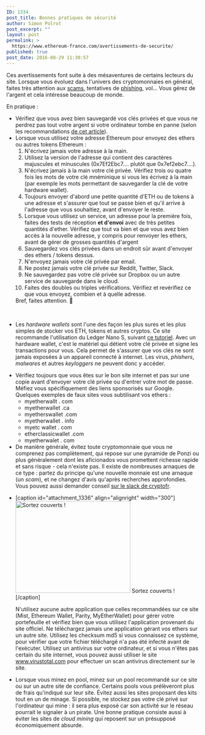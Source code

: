 ```yaml
---
ID: 1334
post_title: Bonnes pratiques de sécurité
author: Simon Polrot
post_excerpt: ""
layout: post
permalink: >
  https://www.ethereum-france.com/avertissements-de-securite/
published: true
post_date: 2016-08-29 11:30:57
---
```

<div id="magicdomid31" class="ace-line gutter-author-p-593706 emptyGutter" data-author-initials="SP" data-author-name="Simon P" data-author-link="/ep/profile/FHxhJ7Ui9KD">

<span class="author-p-593706">Ces avertissements font suite à des mésaventures de certains lecteurs du site. Lorsque vous évoluez dans l'univers des cryptomonnaies en général, faites très attention aux <span class="author-p-72919 attrlink url"><a class="attrlink" href="https://fr.wikipedia.org/wiki/Escroquerie">scams</a></span>, tentatives de <span class="author-p-72919 attrlink url"><a class="attrlink" href="https://fr.wikipedia.org/wiki/Hame%C3%A7onnage">phishing</a></span>, vol... Vous gérez de l'argent et cela intéresse beaucoup de monde.</span>

<span class="author-p-593706">En pratique :</span>

</div>
<ul>
 	<li><span class="author-p-593706">Vérifiez que vous avez bien sauvegardé vos clés privées et que vous ne perdrez pas tout votre argent si votre ordinateur tombe en panne (selon les recommandations </span><span class="author-p-593706 attrlink url u"><a class="attrlink" href="https://www.ethereum-france.com/securiser-vos-ethers-eth-ou-autres-cryptomonnaies/"><u>de cet article</u></a></span><span class="author-p-593706">).</span></li>
 	<li data-author-initials="SP" data-author-name="Simon P" data-author-link="/ep/profile/FHxhJ7Ui9KD">Lorsque vous utilisez votre adresse Ethereum pour envoyez des ethers ou autres tokens Ethereum :
<ol>
 	<li>N'écrivez jamais votre adresse à la main.</li>
 	<li>Utilisez la version de l'adresse qui contient des caractères majuscules et minuscules (0x7Ef2Ebc7.... plutôt que 0x7ef2ebc7....).</li>
 	<li>N'écrivez jamais à la main votre clé privée. Vérifiez trois ou quatre fois les mots de votre clé mnéminique si vous les écrivez à la main (par exemple les mots permettant de sauvegarder la clé de votre hardware wallet).</li>
 	<li>Toujours envoyer d'abord une petite quantité d'ETH ou de tokens à une adresse et s'assurer que tout se passe bien et qu'il arrive à l'adresse que vous souhaitiez, avant d'envoyer le reste.</li>
 	<li><span class="author-p-593706">Lorsque vous utilisez un service, un adresse pour la première fois, faites des tests de réception <strong>et d'envoi</strong> avec de très petites quantités d'ether. Vérifiez que tout va bien et que vous avez bien accès à la nouvelle adresse, y compris pour renvoyer les ethers, avant de gérer de grosses quantités d'argent
</span></li>
 	<li>Sauvegardez vos clés privées dans un endroit sûr avant d'envoyer des ethers / tokens dessus.</li>
 	<li>N'envoyez jamais votre clé privée par email.</li>
 	<li>Ne postez jamais votre clé privée sur Reddit, Twitter, Slack.</li>
 	<li>Ne sauvegardez pas votre clé privée sur Dropbox ou un autre service de sauvegarde dans le cloud.</li>
 	<li>Faites des doubles ou triples vérifications. Vérifiez et revérifiez ce que vous envoyez, combien et à quelle adresse.</li>
</ol>
Bref, faites attention. 🤗

&nbsp;</li>
 	<li data-author-initials="SP" data-author-name="Simon P" data-author-link="/ep/profile/FHxhJ7Ui9KD">Les <em>hardware</em> <em>wallets </em>sont l'une des façon les plus sures et les plus simples de stocker vos ETH, tokens et autres cryptos. Ce site recommande l'utilisation du Ledger Nano S, suivant <a href="https://www.ethereum-france.com/comment-securiser-vos-ethers-avec-un-hardware-wallet/">ce tutoriel</a>. Avec un hardware wallet, c'est le matériel qui détient votre clé privée et signe les transactions pour vous. Cela permet de s'assurer que vos clés ne sont jamais exposées à un appareil connecté à internet. Les virus, <em>phishers</em>, <em>malwares</em> et autres <em>keyloggers</em> ne peuvent donc y accéder.</li>
</ul>
<ul>
 	<li><span class="author-p-593706">Vérifiez toujours que vous êtes sur le bon site internet et pas sur une copie avant d'envoyer votre clé privée ou d'entrer votre mot de passe. Méfiez vous spécifiquement des liens sponsorisés sur Google. Quelques exemples de faux sites vous subtilisant vos ethers</span> :
<ul>
 	<li>myetherwallt . com</li>
 	<li class="ace-line gutter-author-p-593706 line-list-type-bullet emptyGutter" data-author-initials="SP" data-author-name="Simon P" data-author-link="/ep/profile/FHxhJ7Ui9KD">myetherwallet .ca</li>
 	<li class="ace-line gutter-author-p-593706 line-list-type-bullet emptyGutter" data-author-initials="SP" data-author-name="Simon P" data-author-link="/ep/profile/FHxhJ7Ui9KD">myetherswallet .com</li>
 	<li class="ace-line gutter-author-p-593706 line-list-type-bullet emptyGutter" data-author-initials="SP" data-author-name="Simon P" data-author-link="/ep/profile/FHxhJ7Ui9KD">myetherwallet . info</li>
 	<li class="ace-line gutter-author-p-593706 line-list-type-bullet emptyGutter" data-author-initials="SP" data-author-name="Simon P" data-author-link="/ep/profile/FHxhJ7Ui9KD">myetc wallet . com</li>
 	<li class="ace-line gutter-author-p-593706 line-list-type-bullet emptyGutter" data-author-initials="SP" data-author-name="Simon P" data-author-link="/ep/profile/FHxhJ7Ui9KD">etherclassicwallet .com</li>
 	<li class="ace-line gutter-author-p-593706 line-list-type-bullet emptyGutter" data-author-initials="SP" data-author-name="Simon P" data-author-link="/ep/profile/FHxhJ7Ui9KD">myetherwalet . com</li>
</ul>
</li>
 	<li id="magicdomid15" class="ace-line gutter-author-p-593706 line-list-type-bullet emptyGutter" data-author-initials="SP" data-author-name="Simon P" data-author-link="/ep/profile/FHxhJ7Ui9KD"><span class="author-p-593706">De manière générale, évitez toute cryptomonnaie que vous ne comprenez pas complètement, qui repose sur une pyramide de Ponzi ou plus généralement dont les aficionados vous promettent richesse rapide et sans risque - cela n'existe pas. Il existe de nombreuses arnaques de ce type : partez du principe qu'une nouvelle monnaie est une arnaque (un <em>scam</em>), et ne changez d'avis qu'après recherches approfondies. Vous pouvez aussi demander conseil </span><span class="author-p-593706 attrlink url"><a class="attrlink" href="https://slack.cryptofr.com/">sur le slack de cryptofr</a></span><span class="author-p-593706"><span class="author-p-593706">.</span></span></li>
</ul>
<ul>
 	<li id="magicdomid1054" class="ace-line gutter-author-p-593706 line-list-type-bullet emptyGutter" data-author-initials="SP" data-author-name="Simon P" data-author-link="/ep/profile/FHxhJ7Ui9KD">

[caption id="attachment_1336" align="alignright" width="300"]<img class="size-medium wp-image-1336" src="https://www.ethereum-france.com/wp-content/uploads/2016/08/firefighters-756828_1920-300x240.jpg" alt="Sortez couverts !" width="300" height="240" /> Sortez couverts ![/caption]

<span class="author-p-593706">N'utilisez aucune autre application que celles recommandées sur ce site (Mist, Ethereum Wallet, Parity, MyEtherWallet) pour gérer votre portefeuille et vérifiez bien que vous utilisez l'application provenant du site officiel. Ne téléchargez jamais une application gérant vos ethers sur un autre site. Utilisez les checksum md5 si vous connaissez ce système, pour vérifier que votre fichier téléchargé n'a pas été infecté avant de l'exécuter. Utilisez un antivirus sur votre ordinateur, et si vous n'êtes pas certain du site internet, vous pouvez aussi utiliser le site www.virustotal.com pour effectuer un scan antivirus directement sur le site.</span></li>
</ul>
<ul>
 	<li id="magicdomid489" class="ace-line gutter-author-p-593706 line-list-type-bullet emptyGutter" data-author-initials="SP" data-author-name="Simon P" data-author-link="/ep/profile/FHxhJ7Ui9KD"><span class="author-p-593706">Lorsque vous minez en pool, minez sur un pool recommandé sur ce site ou sur un autre site de confiance. Certains pools vous prélèveront plus de frais qu'indiqué sur leur site. Évitez aussi les sites proposant des kits tout en un de minage. Si possible, ne stockez pas votre clé privé sur l'ordinateur qui mine : il sera plus exposé car son activité sur le réseau pourrait le signaler à un pirate. Une bonne pratique consiste aussi à éviter les sites de <em>cloud mining</em> qui reposent sur un présupposé économiquement absurde.</span></li>
</ul>